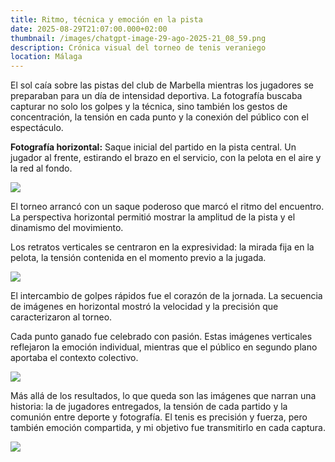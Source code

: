 ```yaml
---
title: Ritmo, técnica y emoción en la pista
date: 2025-08-29T21:07:00.000+02:00
thumbnail: /images/chatgpt-image-29-ago-2025-21_08_59.png
description: Crónica visual del torneo de tenis veraniego
location: Málaga
---
```

El sol caía sobre las pistas del club de Marbella mientras los jugadores se preparaban para un día de intensidad deportiva. La fotografía buscaba capturar no solo los golpes y la técnica, sino también los gestos de concentración, la tensión en cada punto y la conexión del público con el espectáculo.

**Fotografía horizontal:** Saque inicial del partido en la pista central. Un jugador al frente, estirando el brazo en el servicio, con la pelota en el aire y la red al fondo.

![](/images/chatgpt-image-29-ago-2025-21_16_17.png)

El torneo arrancó con un saque poderoso que marcó el ritmo del encuentro. La perspectiva horizontal permitió mostrar la amplitud de la pista y el dinamismo del movimiento.



Los retratos verticales se centraron en la expresividad: la mirada fija en la pelota, la tensión contenida en el momento previo a la jugada.

![](/images/chatgpt-image-29-ago-2025-21_14_15.png)

El intercambio de golpes rápidos fue el corazón de la jornada. La secuencia de imágenes en horizontal mostró la velocidad y la precisión que caracterizaron al torneo.

Cada punto ganado fue celebrado con pasión. Estas imágenes verticales reflejaron la emoción individual, mientras que el público en segundo plano aportaba el contexto colectivo.



![](/images/chatgpt-image-29-ago-2025-21_17_12.png)

Más allá de los resultados, lo que queda son las imágenes que narran una historia: la de jugadores entregados, la tensión de cada partido y la comunión entre deporte y fotografía. El tenis es precisión y fuerza, pero también emoción compartida, y mi objetivo fue transmitirlo en cada captura.

![](/images/chatgpt-image-29-ago-2025-21_10_53.png)
